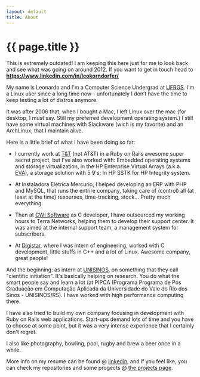 ```yaml
---
layout: default
title: About
---
```

<h1>{{ page.title }}</h1>

<div class="alert alert-primary" role="alert">
  This is extremely outdated! I am keeping this here just for me to look back and see
  what was going on around 2012. If you want to get in touch head to <strong><a href="https://www.linkedin.com/in/leokorndorfer" class="alert-link">https://www.linkedin.com/in/leokorndorfer/</a></strong>
</div>

My name is Leonardo and I'm a Computer Science Undergrad at [UFRGS](http://ufrgs.br).
I'm a Linux user since a long time now - unfortunately I don’t have the time to 
keep testing a lot of distros anymore.

It was after 2006 that, when I bought a Mac, I left Linux over the mac (for 
desktop, I must say. Still my preferred development operating system.) I still 
have some virtual machines with Slackware (wich is my favorite) and an 
ArchLinux, that I maintain alive.

Here is a little brief of what I have been doing so far:

- I currently work at [T&T](http://www.tet.com.br) (not AT&T) in a Ruby on Rails
awesome super secret project, but I've also worked with: Embedded operating 
systems and storage virtualization, in the HP Enterprise Virtual Arrays (a.k.a.
[EVA](http://h10010.www1.hp.com/wwpc/us/en/sm/WF02d/12169-304616-304648.html)), 
a storage solution with 5 9's; In HP SSTK for HP Integrity system.

- At Instaladora Elétrica Mercurio, I helped developing an ERP with PHP and 
MySQL, that runs the entrire company, taking care of (control) all (at least at
the time) resourses, time-tracking, stock... Pretty much everything.

- Then at [CWI Software](http://www.cwi.com.br/) as C developer, I have 
outsourced my working hours to Terra Networks, helping them to develop their 
support center. It was aimed at the internal support team, a management system 
for subscribers.

- At [Digistar](http://www.digistar.com.br), where I was intern of engineering, 
worked with C development, little stuffs in C++ and a lot of Linux. Awesome 
company, great people! 

And the beginning: as intern at [UNISINOS](http://www.unisinos.br), on something
that they call "cientific initiation". It's basically helping on research. You
do what the smart people say and learn a lot (at PIPCA (Programa Programa de Pós
Graduação em Computação Aplicada da Universidade do Vale do Rio dos Sinos - 
UNISINOS/RS). I have worked with high performance computing there.

I have also tried to build my own company focusing in development with Ruby on
Rails web applications. Start-ups demand lots of time and you have to choose at
some point, but it was a very intense experience that I certainly don't regret.

I also like photography, bowling, pool, rugby and brew a beer once in a while.


More info on my resume can be found @ [linkedin](http://br.linkedin.com/in/leokorndorfer), and if 
you feel like, you can check my repositories and some progects @ [the projects page](http://leok.me/projects.html).


